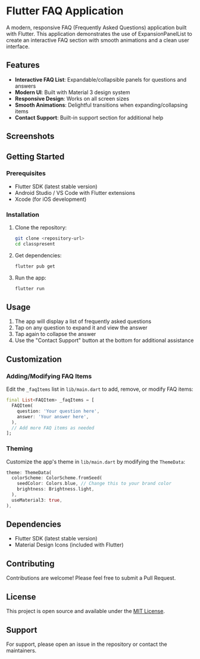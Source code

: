 # Flutter FAQ Application

A modern, responsive FAQ (Frequently Asked Questions) application built with Flutter. This application demonstrates the use of ExpansionPanelList to create an interactive FAQ section with smooth animations and a clean user interface.

## Features

- **Interactive FAQ List**: Expandable/collapsible panels for questions and answers
- **Modern UI**: Built with Material 3 design system
- **Responsive Design**: Works on all screen sizes
- **Smooth Animations**: Delightful transitions when expanding/collapsing items
- **Contact Support**: Built-in support section for additional help

## Screenshots

<!-- Add screenshots of your app here -->
<!-- ![FAQ Screen](screenshots/faq_screen.png) -->

## Getting Started

### Prerequisites

- Flutter SDK (latest stable version)
- Android Studio / VS Code with Flutter extensions
- Xcode (for iOS development)

### Installation

1. Clone the repository:
   ```bash
   git clone <repository-url>
   cd classpresent
   ```

2. Get dependencies:
   ```bash
   flutter pub get
   ```

3. Run the app:
   ```bash
   flutter run
   ```

## Usage

1. The app will display a list of frequently asked questions
2. Tap on any question to expand it and view the answer
3. Tap again to collapse the answer
4. Use the "Contact Support" button at the bottom for additional assistance

## Customization

### Adding/Modifying FAQ Items

Edit the `_faqItems` list in `lib/main.dart` to add, remove, or modify FAQ items:

```dart
final List<FAQItem> _faqItems = [
  FAQItem(
    question: 'Your question here',
    answer: 'Your answer here',
  ),
  // Add more FAQ items as needed
];
```

### Theming

Customize the app's theme in `lib/main.dart` by modifying the `ThemeData`:

```dart
theme: ThemeData(
  colorScheme: ColorScheme.fromSeed(
    seedColor: Colors.blue, // Change this to your brand color
    brightness: Brightness.light,
  ),
  useMaterial3: true,
),
```

## Dependencies

- Flutter SDK (latest stable version)
- Material Design Icons (included with Flutter)

## Contributing

Contributions are welcome! Please feel free to submit a Pull Request.

## License

This project is open source and available under the [MIT License](LICENSE).

## Support

For support, please open an issue in the repository or contact the maintainers.
